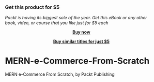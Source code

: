 
### Get this product for $5

<i>Packt is having its biggest sale of the year. Get this eBook or any other book, video, or course that you like just for $5 each</i>


<b><p align='center'>[Buy now](https://packt.link/9781801077545)</p></b>


<b><p align='center'>[Buy similar titles for just $5](https://subscription.packtpub.com/search)</p></b>


# MERN-e-Commerce-From-Scratch
MERN e-Commerce From Scratch, by Packt Publishing
